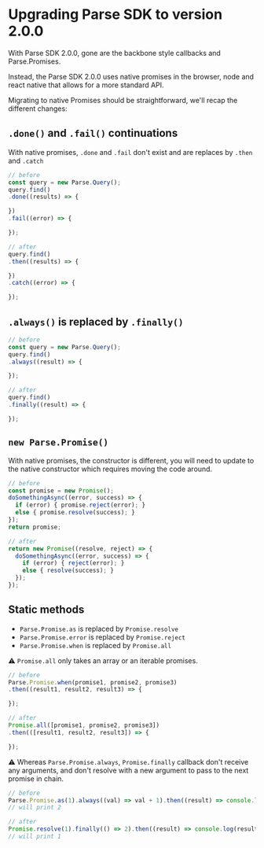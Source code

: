 # Upgrading Parse SDK to version 2.0.0

With Parse SDK 2.0.0, gone are the backbone style callbacks and Parse.Promises.

Instead, the Parse SDK 2.0.0 uses native promises in the browser, node and react native that allows for a more standard API.

Migrating to native Promises should be straightforward, we'll recap the different changes:

## `.done()` and `.fail()` continuations

With native promises, `.done` and `.fail` don't exist and are replaces by `.then` and `.catch`

```js
// before
const query = new Parse.Query();
query.find()
.done((results) => {

})
.fail((error) => {

});

// after
query.find()
.then((results) => {

})
.catch((error) => {

});
```

## `.always()` is replaced by `.finally()`

```js
// before
const query = new Parse.Query();
query.find()
.always((result) => {

});

// after
query.find()
.finally((result) => {

});
```

## `new Parse.Promise()`

With native promises, the constructor is different, you will need to update to the native constructor which requires moving the code around.

```js
// before
const promise = new Promise();
doSomethingAsync((error, success) => {
  if (error) { promise.reject(error); }
  else { promise.resolve(success); }
});
return promise;

// after
return new Promise((resolve, reject) => {
  doSomethingAsync((error, success) => {
    if (error) { reject(error); }
    else { resolve(success); }
  });
});
```

## Static methods

- `Parse.Promise.as` is replaced by `Promise.resolve`
- `Parse.Promise.error` is replaced by `Promise.reject`
- `Parse.Promise.when` is replaced by `Promise.all`

:warning: `Promise.all` only takes an array or an iterable promises.

```js
// before
Parse.Promise.when(promise1, promise2, promise3)
.then((result1, result2, result3) => {

});

// after
Promise.all([promise1, promise2, promise3])
.then(([result1, result2, result3]) => {

});
```

:warning: Whereas `Parse.Promise.always`, `Promise.finally` callback don't receive any arguments, and don't resolve with a new argument to pass to the next promise in chain.

```js
// before
Parse.Promise.as(1).always((val) => val + 1).then((result) => console.log(result))
// will print 2

// after
Promise.resolve(1).finally(() => 2).then((result) => console.log(result))
// will print 1
```
